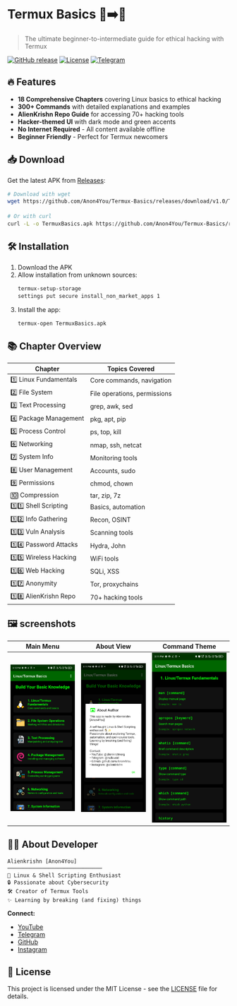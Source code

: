 # Termux Basics 📱➡️🐧

> The ultimate beginner-to-intermediate guide for ethical hacking with Termux

[![GitHub release](https://img.shields.io/github/v/release/Anon4You/Termux-Basics?color=green&logo=github)](https://github.com/Anon4You/Termux-Basics/releases)
[![License](https://img.shields.io/badge/license-MIT-blue.svg)](LICENSE)
[![Telegram](https://img.shields.io/badge/Telegram-Channel-blue.svg?logo=telegram)](https://t.me/nullxvoid)

## 🔥 Features

- **18 Comprehensive Chapters** covering Linux basics to ethical hacking
- **300+ Commands** with detailed explanations and examples
- **AlienKrishn Repo Guide** for accessing 70+ hacking tools
- **Hacker-themed UI** with dark mode and green accents
- **No Internet Required** - All content available offline
- **Beginner Friendly** - Perfect for Termux newcomers

## 📥 Download

Get the latest APK from [Releases](https://github.com/Anon4You/Termux-Basics/releases):

```bash
# Download with wget
wget https://github.com/Anon4You/Termux-Basics/releases/download/v1.0/TermuxBasics.apk

# Or with curl
curl -L -o TermuxBasics.apk https://github.com/Anon4You/Termux-Basics/releases/download/v1.0/TermuxBasics.apk
```

## 🛠 Installation

1. Download the APK
2. Allow installation from unknown sources:
   ```bash
   termux-setup-storage
   settings put secure install_non_market_apps 1
   ```
3. Install the app:
   ```bash
   termux-open TermuxBasics.apk
   ```

## 📚 Chapter Overview

| Chapter | Topics Covered |
|---------|----------------|
| 1️⃣ Linux Fundamentals | Core commands, navigation |
| 2️⃣ File System | File operations, permissions |
| 3️⃣ Text Processing | grep, awk, sed |
| 4️⃣ Package Management | pkg, apt, pip |
| 5️⃣ Process Control | ps, top, kill |
| 6️⃣ Networking | nmap, ssh, netcat |
| 7️⃣ System Info | Monitoring tools |
| 8️⃣ User Management | Accounts, sudo |
| 9️⃣ Permissions | chmod, chown |
| 🔟 Compression | tar, zip, 7z |
| 1️⃣1️⃣ Shell Scripting | Basics, automation |
| 1️⃣2️⃣ Info Gathering | Recon, OSINT |
| 1️⃣3️⃣ Vuln Analysis | Scanning tools |
| 1️⃣4️⃣ Password Attacks | Hydra, John |
| 1️⃣5️⃣ Wireless Hacking | WiFi tools |
| 1️⃣6️⃣ Web Hacking | SQLi, XSS |
| 1️⃣7️⃣ Anonymity | Tor, proxychains |
| 1️⃣8️⃣ AlienKrishn Repo | 70+ hacking tools |

## 🖼 screenshots

| Main Menu | About View | Command Theme |
|-----------|--------------|------------|
| ![Main](https://github.com/Anon4You/Termux-Basics/raw/main/assets/screenshot1.jpg) | ![Commands](https://github.com/Anon4You/Termux-Basics/raw/main/assets/screenshot2.jpg) | ![Dark](https://github.com/Anon4You/Termux-Basics/raw/main/assets/screenshot3.jpg) |

## 🧑‍💻 About Developer

```text
Alienkrishn [Anon4You]
──────────────────────────────
🐧 Linux & Shell Scripting Enthusiast 
🔒 Passionate about Cybersecurity
🛠 Creator of Termux Tools
✨ Learning by breaking (and fixing) things
```

**Connect:**
- [YouTube](https://youtube.com/@alienkrishnorg)
- [Telegram](https://t.me/nullxvoid)
- [GitHub](https://github.com/alienkrishn)
- [Instagram](https://instagram.com/alienkrishn)

## 📜 License

This project is licensed under the MIT License - see the [LICENSE](LICENSE) file for details.
